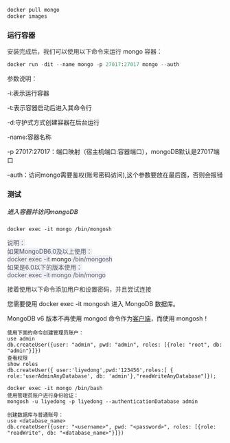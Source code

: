 ```python
docker pull mongo
docker images
```

### 运行容器
<font style="color:rgb(51, 51, 51);">安装完成后，我们可以使用以下命令来运行 mongo 容器：</font>

```python
docker run -dit --name mongo -p 27017:27017 mongo --auth
```

<font style="color:rgb(51, 51, 51);">参数说明：</font>

-i:表示运行容器

-t:表示容器启动后进入其命令行

-d:守护式方式创建容器在后台运行

-name:容器名称

-p 27017:27017：端口映射（宿主机端口:容器端口），mongoDB默认是27017端口

–auth：访问mongo需要鉴权(账号密码访问),这个参数要放在最后面，否则会报错

### 测试
##### <font style="color:rgb(79, 79, 79);">进入容器并访问mongoDB</font>
```shell
docker exec -it mongo /bin/mongosh
```

<font style="color:rgb(85, 86, 102);background-color:rgb(238, 240, 244);">说明：</font>  
<font style="color:rgb(85, 86, 102);background-color:rgb(238, 240, 244);">如果MongoDB6.0及以上使用：</font>  
<font style="color:rgb(85, 86, 102);background-color:rgb(238, 240, 244);">docker exec -it </font>mongo<font style="color:rgb(85, 86, 102);background-color:rgb(238, 240, 244);"> /bin/mongosh</font>  
<font style="color:rgb(85, 86, 102);background-color:rgb(238, 240, 244);">如果是6.0以下的版本使用：</font>  
<font style="color:rgb(85, 86, 102);background-color:rgb(238, 240, 244);">docker exec -it mongo /bin/mongo</font>

<font style="color:rgb(51, 51, 51);">接着使用以下命令添加用户和设置密码，并且尝试连接</font>

您需要使用 docker exec -it <your db name> mongosh 进入 MongoDB 数据库。

 MongoDB v6 版本不再使用 mongod 命令作为[客户端](https://www.zhihu.com/search?q=%E5%AE%A2%E6%88%B7%E7%AB%AF&search_source=Entity&hybrid_search_source=Entity&hybrid_search_extra=%7B%22sourceType%22%3A%22answer%22%2C%22sourceId%22%3A2984886323%7D)，而使用 mongosh！

```plain
使用下面的命令创建管理员账户：
use admin
db.createUser({user: "admin", pwd: "admin", roles: [{role: "root", db: "admin"}]})
查看权限
show roles  
db.createUser({ user:'liyedong',pwd:'123456',roles:[ { role:'userAdminAnyDatabase', db: 'admin'},"readWriteAnyDatabase"]});
```

```plain
docker exec -it mongo /bin/bash
使用管理员账户进行身份验证：
mongosh -u liyedong -p liyedong --authenticationDatabase admin
```

```plain
创建数据库与普通账号：
use <database_name>
db.createUser({user: "<username>", pwd: "<password>", roles: [{role: "readWrite", db: "<database_name>"}]})
```

